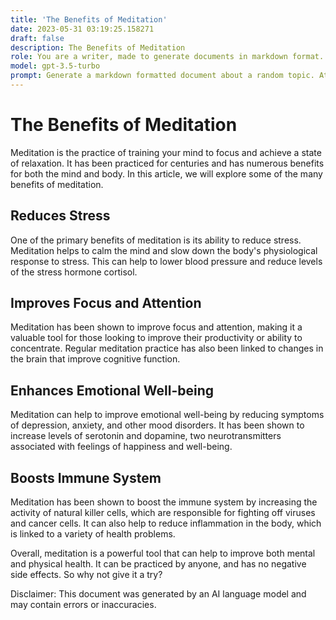 ```yaml
---
title: 'The Benefits of Meditation'
date: 2023-05-31 03:19:25.158271
draft: false
description: The Benefits of Meditation
role: You are a writer, made to generate documents in markdown format. It is very important that all of the documents you generate are in valid markdown format.
model: gpt-3.5-turbo
prompt: Generate a markdown formatted document about a random topic. At the bottom, include a disclaimer explaining that the document was generated by you. The first line of the document should be the title. Make sure that the entire document is in proper markdown format, using a mix of various tags to make the document visually appealing.
---
```


# The Benefits of Meditation

Meditation is the practice of training your mind to focus and achieve a state of relaxation. It has been practiced for centuries and has numerous benefits for both the mind and body. In this article, we will explore some of the many benefits of meditation.

## Reduces Stress

One of the primary benefits of meditation is its ability to reduce stress. Meditation helps to calm the mind and slow down the body's physiological response to stress. This can help to lower blood pressure and reduce levels of the stress hormone cortisol.

## Improves Focus and Attention

Meditation has been shown to improve focus and attention, making it a valuable tool for those looking to improve their productivity or ability to concentrate. Regular meditation practice has also been linked to changes in the brain that improve cognitive function.

## Enhances Emotional Well-being

Meditation can help to improve emotional well-being by reducing symptoms of depression, anxiety, and other mood disorders. It has been shown to increase levels of serotonin and dopamine, two neurotransmitters associated with feelings of happiness and well-being.

## Boosts Immune System

Meditation has been shown to boost the immune system by increasing the activity of natural killer cells, which are responsible for fighting off viruses and cancer cells. It can also help to reduce inflammation in the body, which is linked to a variety of health problems.

Overall, meditation is a powerful tool that can help to improve both mental and physical health. It can be practiced by anyone, and has no negative side effects. So why not give it a try?

Disclaimer: This document was generated by an AI language model and may contain errors or inaccuracies.